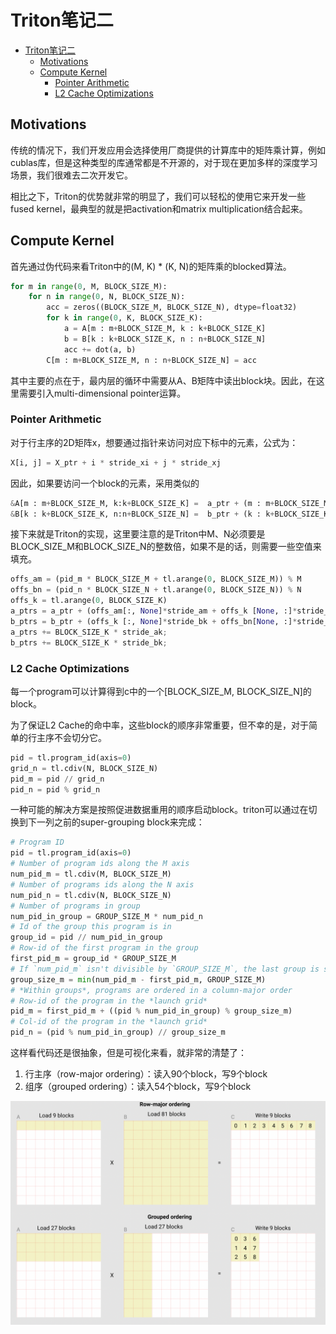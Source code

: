 # Triton笔记二

- [Triton笔记二](#triton笔记二)
  - [Motivations](#motivations)
  - [Compute Kernel](#compute-kernel)
    - [Pointer Arithmetic](#pointer-arithmetic)
    - [L2 Cache Optimizations](#l2-cache-optimizations)


## Motivations

传统的情况下，我们开发应用会选择使用厂商提供的计算库中的矩阵乘计算，例如cublas库，但是这种类型的库通常都是不开源的，对于现在更加多样的深度学习场景，我们很难去二次开发它。

相比之下，Triton的优势就非常的明显了，我们可以轻松的使用它来开发一些fused kernel，最典型的就是把activation和matrix multiplication结合起来。

## Compute Kernel

首先通过伪代码来看Triton中的(M, K) * (K, N)的矩阵乘的blocked算法。

```python
for m in range(0, M, BLOCK_SIZE_M):
    for n in range(0, N, BLOCK_SIZE_N):
        acc = zeros((BLOCK_SIZE_M, BLOCK_SIZE_N), dtype=float32)
        for k in range(0, K, BLOCK_SIZE_K):
            a = A[m : m+BLOCK_SIZE_M, k : k+BLOCK_SIZE_K]
            b = B[k : k+BLOCK_SIZE_K, n : n+BLOCK_SIZE_N]
            acc += dot(a, b)
        C[m : m+BLOCK_SIZE_M, n : n+BLOCK_SIZE_N] = acc
```

其中主要的点在于，最内层的循环中需要从A、B矩阵中读出block块。因此，在这里需要引入multi-dimensional pointer运算。

### Pointer Arithmetic

对于行主序的2D矩阵x，想要通过指针来访问对应下标中的元素，公式为：

```python
X[i, j] = X_ptr + i * stride_xi + j * stride_xj
```

因此，如果要访问一个block的元素，采用类似的

```python
&A[m : m+BLOCK_SIZE_M, k:k+BLOCK_SIZE_K] =  a_ptr + (m : m+BLOCK_SIZE_M)[:, None]*A.stride(0) + (k : k+BLOCK_SIZE_K)[None, :]*A.stride(1);
&B[k : k+BLOCK_SIZE_K, n:n+BLOCK_SIZE_N] =  b_ptr + (k : k+BLOCK_SIZE_K)[:, None]*B.stride(0) + (n : n+BLOCK_SIZE_N)[None, :]*B.stride(1);
```

接下来就是Triton的实现，这里要注意的是Triton中M、N必须要是BLOCK_SIZE_M和BLOCK_SIZE_N的整数倍，如果不是的话，则需要一些空值来填充。

```python
offs_am = (pid_m * BLOCK_SIZE_M + tl.arange(0, BLOCK_SIZE_M)) % M
offs_bn = (pid_n * BLOCK_SIZE_N + tl.arange(0, BLOCK_SIZE_N)) % N
offs_k = tl.arange(0, BLOCK_SIZE_K)
a_ptrs = a_ptr + (offs_am[:, None]*stride_am + offs_k [None, :]*stride_ak)
b_ptrs = b_ptr + (offs_k [:, None]*stride_bk + offs_bn[None, :]*stride_bn)
a_ptrs += BLOCK_SIZE_K * stride_ak;
b_ptrs += BLOCK_SIZE_K * stride_bk;
```

### L2 Cache Optimizations

每一个program可以计算得到c中的一个[BLOCK_SIZE_M, BLOCK_SIZE_N]的block。

为了保证L2 Cache的命中率，这些block的顺序非常重要，但不幸的是，对于简单的行主序不会切分它。

```python
pid = tl.program_id(axis=0)
grid_n = tl.cdiv(N, BLOCK_SIZE_N)
pid_m = pid // grid_n
pid_n = pid % grid_n
```

一种可能的解决方案是按照促进数据重用的顺序启动block。triton可以通过在切换到下一列之前的super-grouping block来完成：

```python
# Program ID
pid = tl.program_id(axis=0)
# Number of program ids along the M axis
num_pid_m = tl.cdiv(M, BLOCK_SIZE_M)
# Number of programs ids along the N axis
num_pid_n = tl.cdiv(N, BLOCK_SIZE_N)
# Number of programs in group
num_pid_in_group = GROUP_SIZE_M * num_pid_n
# Id of the group this program is in
group_id = pid // num_pid_in_group
# Row-id of the first program in the group
first_pid_m = group_id * GROUP_SIZE_M
# If `num_pid_m` isn't divisible by `GROUP_SIZE_M`, the last group is smaller
group_size_m = min(num_pid_m - first_pid_m, GROUP_SIZE_M)
# *Within groups*, programs are ordered in a column-major order
# Row-id of the program in the *launch grid*
pid_m = first_pid_m + ((pid % num_pid_in_group) % group_size_m)
# Col-id of the program in the *launch grid*
pid_n = (pid % num_pid_in_group) // group_size_m
```

这样看代码还是很抽象，但是可视化来看，就非常的清楚了：

1. 行主序（row-major ordering）：读入90个block，写9个block
2. 组序（grouped ordering）：读入54个block，写9个block

![grouped_vs_row_major_ordering.png](../.images/grouped_vs_row_major_ordering.png)

